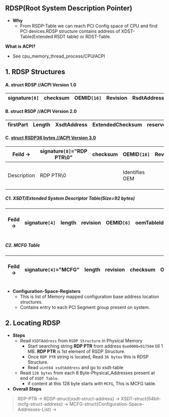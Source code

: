 ## RDSP(Root System Description Pointer)
- **Why** 
  - From RSDP-Table we can reach PCI Config space of CPU and find PCI devices.RDSP structure contains address of XDST-Table(Extended RSDT table) or RDST-Table.

**What is ACPI?**
- See cpu_memory_thread_process/CPU/ACPI

## 1. RDSP Structures
#### A. struct RDSP          //ACPI Version 1.0

| signature`[8]` | checksum | OEMID`[16]` | Revision | RsdtAddress |
| --- | --- | --- | --- | --- |

#### B. struct RSDP       //ACPI Version 2.0

| firstPart | Length | XsdtAddress | ExtendedChecksum | reserved`[3]` |
| --- | --- | --- | --- | --- |

#### C. [struct RSDP**36 bytes**      //ACPI Version 3.0](https://uefi.org/sites/default/files/resources/ACPI_6_3_final_Jan30.pdf)

| Feild -> | signature`[8]`="RDP PTR\0" | checksum | OEMID`[16]` | Revision | RsdtAddress | length | uint64 xsdtAddress | extendedchecksum | reserved`[3]` |
| --- | --- | --- | --- | --- | --- | --- | --- | --- | --- |
| Description|RDP PTR\0| |Identifies OEM| |4 byte Physical Address of RSDT table|table length including header|8byte Physical address of xsdt table| | |

##### C1. XSDT/Extended System Descriptor Table(Size=92 bytes)

| Feild -> | signature`[4]`|length|revision|OEMID`[6]`|oemTableId`[8]`|revision|creatorId`[4]`|creatorRevision|Array-of-8Byte-Physical_Addresses-to-Description-Headers|
| --- | --- | --- | --- | --- | --- | --- | --- | --- | --- |

##### C2. MCFG Table

|Feild ->|signature`[4]`="MCFG"|length|revision|checksum|OEMID|OEMID-Rev|CreatorID|CreatorRev|Reseverd|List-of-Configuration-Space-Registers|
| --- | --- | --- | --- | --- | --- | --- | --- | --- | --- | --- |

- **Configuration-Space-Registers**
  - This is list of Memory mapped configuration base address location structures.
  - Contains entry to each PCI Segment group present on system.


## 2. Locating RDSP
- **Steps**
  - Read `XSDTAddress` from `RSDP Structure` in Physical Memory 
    - Start searching string **RDP PTR** from address `0xe0000=917504` till 1 MB. **RDP PTR** is 1st element of RSDP Structure.
    - Once `RDP PTR` string is located, Read `36 bytes` this is RDSP Structure.
    - Read `uint64 xsdtAddress` and go to xsdt-table
  - Read `128 bytes` from each 8 Byte-Physical_Addresses present at end of `XSDT Table`.
    - if content at this 128 byte starts with `MCFG`, This is MCFG table.
- **Overall Steps**
> RDP-PTR -> RDSP-struct{xsdt-struct-address} -> XSDT-struct{64bit-mcfg-struct-address} -> MCFG-struct{Configuration-Space-Addresses-List} -> 
  


  
